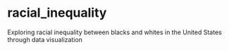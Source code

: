# racial_inequality
Exploring racial inequality between blacks and whites in the United States through data visualization
